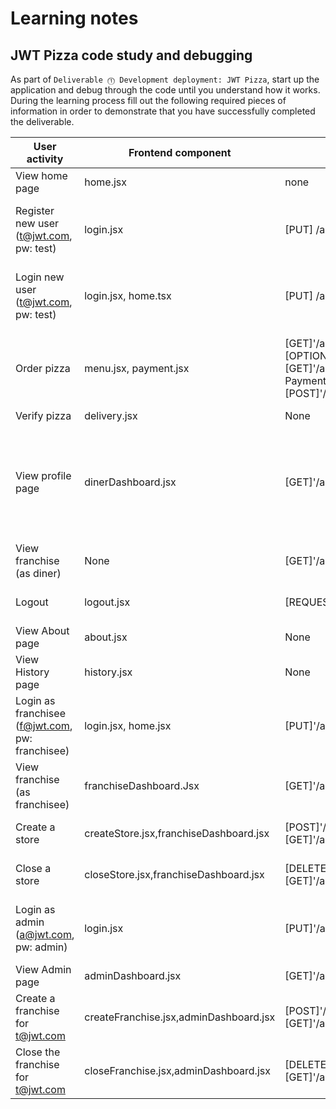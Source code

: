 # Learning notes

## JWT Pizza code study and debugging

As part of `Deliverable ⓵ Development deployment: JWT Pizza`, start up the application and debug through the code until you understand how it works. During the learning process fill out the following required pieces of information in order to demonstrate that you have successfully completed the deliverable.

| User activity                                       | Frontend component | Backend endpoints | Database SQL |
| --------------------------------------------------- | ------------------ | ----------------- | ------------ |
| View home page                                      |   home.jsx         |         none      |    none      |
| Register new user<br/>(t@jwt.com, pw: test)         |login.jsx           |[PUT] /api/auth    |INSERT INTO user (name, email, password) VALUES (?, ?, ?), INSERT INTO userRole (userId, role, objectId) VALUES (?, ?, ?)             |
| Login new user<br/>(t@jwt.com, pw: test)            |login.jsx, home.tsx |[PUT] /api/auth    |SELECT * FROM user WHERE email=?, SELECT * FROM userRole WHERE userId=?,INSERT INTO auth (token, userId) VALUES (?, ?)|
| Order pizza                                         |menu.jsx, payment.jsx        |[GET]'/api/order/menu', [OPTIONS]'/api/franchise',[GET]'/api/franchise' Payment([Options]'/api/order', [POST]'/api/order') |SELECT userId FROM auth WHERE token=?,SELECT * FROM menu, SELECT userId FROM auth WHERE token=?, Payment(SELECT userId FROM auth WHERE token=?)|
| Verify pizza                                        |delivery.jsx        |None               |None          |
| View profile page                                   |dinerDashboard.jsx  |[GET]'/api/order'  |SELECT userId FROM auth WHERE token=?,SELECT id, franchiseId, storeId, date FROM dinerOrder WHERE dinerId=? LIMIT ${offset},${config.db.listPerPage},SELECT id, menuId, description, price FROM orderItem WHERE orderId=?              |
| View franchise<br/>(as diner)                       |None                |[GET]'/api/franchise/4'                   |SELECT userId FROM auth WHERE token=?              |
| Logout                                              |logout.jsx          |[REQUEST]'/api/auth'[DELETE]'/api/auth'|SELECT userId FROM auth WHERE token=?,DELETE FROM auth WHERE token=?              |
| View About page                                     |about.jsx           |None               |None          |
| View History page                                   |history.jsx         |None               |None          |
| Login as franchisee<br/>(f@jwt.com, pw: franchisee) |login.jsx, home.jsx |[PUT]'/api/auth'   |SELECT * FROM user WHERE email=?, SELECT * FROM userRole WHERE userId=?,INSERT INTO auth (token, userId) VALUES (?, ?)              |
| View franchise<br/>(as franchisee)                  |franchiseDashboard.Jsx|[GET]'/api/franchise/3'|SELECT userId FROM auth WHERE token=?|
| Create a store                                      |createStore.jsx,franchiseDashboard.jsx|[POST]'/api/franchise/1/store',[GET]'/api/franchise/3'|SELECT userId FROM auth WHERE token=?,SELECT userId FROM auth WHERE token=?|
| Close a store                                       |closeStore.jsx,franchiseDashboard.jsx|[DELETE]'/api/franchise/1/store/2',[GET]'/api/franchise/3'|SELECT userId FROM auth WHERE token=?,SELECT userId FROM auth WHERE token=?|
| Login as admin<br/>(a@jwt.com, pw: admin)           |login.jsx           |[PUT]'/api/auth'   |SELECT * FROM user WHERE email=?, SELECT * FROM userRole WHERE userId=?,INSERT INTO auth (token, userId) VALUES (?, ?)|
| View Admin page                                     |adminDashboard.jsx  |[GET]'/api/franchise'|SELECT userId FROM auth WHERE token=?|
| Create a franchise for t@jwt.com                    |createFranchise.jsx,adminDashboard.jsx|[POST]'/api/franchise',[GET]'/api/franchise'|SELECT userId FROM auth WHERE token=?,SELECT userId FROM auth WHERE token=?|
| Close the franchise for t@jwt.com                   |closeFranchise.jsx,adminDashboard.jsx|[DELETE]'/api/franchise/2',[GET]'/api/franchise'|SELECT userId FROM auth WHERE token=?,SELECT userId FROM auth WHERE token=?|
